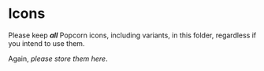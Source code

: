 # Icons

Please keep ***all*** Popcorn icons, including variants,
in this folder, regardless if you intend to use them.

Again, *please store them here*.